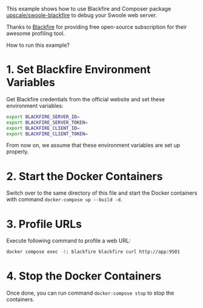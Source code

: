 This example shows how to use Blackfire and Composer package
[upscale/swoole-blackfire](https://github.com/upscalesoftware/swoole-blackfire) to debug your Swoole web server.

Thanks to [Blackfire](https://blackfire.io) for providing free open-source subscription for their awesome profiling tool.

How to run this example?

# 1. Set Blackfire Environment Variables

Get Blackfire credentials from the official website and set these environment variables:

```bash
export BLACKFIRE_SERVER_ID=
export BLACKFIRE_SERVER_TOKEN=
export BLACKFIRE_CLIENT_ID=
export BLACKFIRE_CLIENT_TOKEN=
```

From now on, we assume that these environment variables are set up properly.

# 2. Start the Docker Containers

Switch over to the same directory of this file and start the Docker containers with command `docker-compose up --build -d`.

# 3. Profile URLs

Execute following command to profile a web URL:

```bash
docker compose exec -ti blackfire blackfire curl http://app:9501
```

# 4. Stop the Docker Containers

Once done, you can run command `docker-compose stop` to stop the containers.
